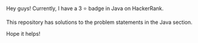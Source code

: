 Hey guys! 
Currently, I have a 3 ⭐ badge in Java on HackerRank.

This repository has solutions to the problem statements in the Java section. 

Hope it helps!